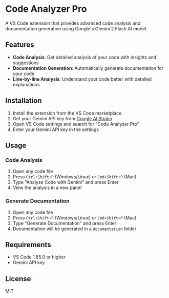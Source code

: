 # Code Analyzer Pro

A VS Code extension that provides advanced code analysis and documentation generation using Google's Gemini 2 Flash AI model.

## Features

- **Code Analysis**: Get detailed analysis of your code with insights and suggestions
- **Documentation Generation**: Automatically generate documentation for your code
- **Line-by-line Analysis**: Understand your code better with detailed explanations

## Installation

1. Install the extension from the VS Code marketplace
2. Get your Gemini API key from [Google AI Studio](https://makersuite.google.com/app/apikey)
3. Open VS Code settings and search for "Code Analyzer Pro"
4. Enter your Gemini API key in the settings

## Usage

### Code Analysis
1. Open any code file
2. Press `Ctrl+Shift+P` (Windows/Linux) or `Cmd+Shift+P` (Mac)
3. Type "Analyze Code with Gemini" and press Enter
4. View the analysis in a new panel

### Generate Documentation
1. Open any code file
2. Press `Ctrl+Shift+P` (Windows/Linux) or `Cmd+Shift+P` (Mac)
3. Type "Generate Documentation" and press Enter
4. Documentation will be generated in a `documentation` folder

## Requirements

- VS Code 1.85.0 or higher
- Gemini API key

## License

MIT 